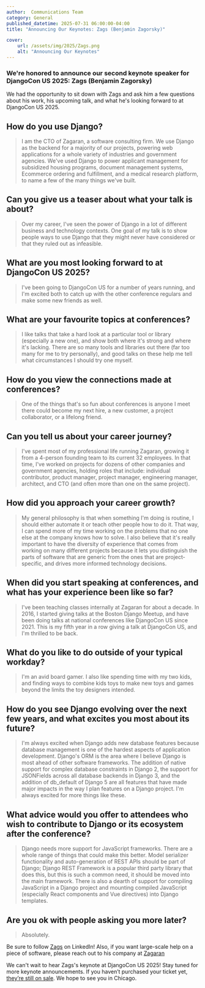 ```yaml
---
author:  Communications Team
category: General
published_datetime: 2025-07-31 06:00:00-04:00 
title: "Announcing Our Keynotes: Zags (Benjamin Zagorsky)"

cover:
    url: /assets/img/2025/Zags.png
    alt: "Announcing Our Keynotes"
---
```


### We're honored to announce our second keynote speaker for DjangoCon US 2025: Zags (Benjamin Zagorsky)

We had the opportunity to sit down with Zags and ask him a few questions about his work, his upcoming talk, and what he's looking forward to at DjangoCon US 2025.

## How do you use Django?

> I am the CTO of Zagaran, a software consulting firm.  We use Django as the backend for a majority of our projects, powering web applications for a whole variety of industries and government agencies.  We've used Django to power applicant management for subsidized housing programs, document management systems, Ecommerce ordering and fulfillment, and a medical research platform, to name a few of the many things we've built.

## Can you give us a teaser about what your talk is about?

> Over my career, I've seen the power of Django in a lot of different business and technology contexts.  One goal of my talk is to show people ways to use Django that they might never have considered or that they ruled out as infeasible.

## What are you most looking forward to at DjangoCon US 2025?

> I've been going to DjangoCon US for a number of years running, and I'm excited both to catch up with the other conference regulars and make some new friends as well.

## What are your favourite topics at conferences?

> I like talks that take a hard look at a particular tool or library (especially a new one), and show both where it's strong and where it's lacking.  There are so many tools and libraries out there (far too many for me to try personally), and good talks on these help me tell what circumstances I should try one myself.

## How do you view the connections made at conferences?

> One of the things that's so fun about conferences is anyone I meet there could become my next hire, a new customer, a project collaborator, or a lifelong friend.

## Can you tell us about your career journey?

> I've spent most of my professional life running Zagaran, growing it from a 4-person founding team to its current 32 employees.  In that time, I've worked on projects for dozens of other companies and government agencies, holding roles that include: individual contributor, product manager, project manager, engineering manager, architect, and CTO (and often more than one on the same project).

## How did you approach your career growth?

> My general philosophy is that when something I'm doing is routine, I should either automate it or teach other people how to do it.  That way, I can spend more of my time working on the problems that no one else at the company knows how to solve.  I also believe that it's really important to have the diversity of experience that comes from working on many different projects because it lets you distinguish the parts of software that are generic from the ones that are project-specific, and drives more informed technology decisions.

## When did you start speaking at conferences, and what has your experience been like so far?

> I've been teaching classes internally at Zagaran for about a decade.  In 2016, I started giving talks at the Boston Django Meetup, and have been doing talks at national conferences like DjangoCon US since 2021.  This is my fifth year in a row giving a talk at DjangoCon US, and I'm thrilled to be back.

## What do you like to do outside of your typical workday?

> I'm an avid board gamer.  I also like spending time with my two kids, and finding ways to combine kids toys to make new toys and games beyond the limits the toy designers intended.

## How do you see Django evolving over the next few years, and what excites you most about its future?

> I'm always excited when Django adds new database features because database management is one of the hardest aspects of application development.  Django's ORM is the area where I believe Django is most ahead of other software frameworks.  The addition of native support for complex database constraints in Django 2, the support for JSONFields across all database backends in Django 3, and the addition of db_default of Django 5 are all features that have made major impacts in the way I plan features on a Django project.  I'm always excited for more things like these.

## What advice would you offer to attendees who wish to contribute to Django or its ecosystem after the conference?

> Django needs more support for JavaScript frameworks.  There are a whole range of things that could make this better.  Model serializer functionality and auto-generation of REST APIs should be part of Django; Django REST Framework is a popular third party library that does this, but this is such a common need, it should be moved into the main framework.  There is also a dearth of support for compiling JavaScript in a Django project and mounting compiled JavaScript (especially React components and Vue directives) into Django templates.

## Are you ok with people asking you more later?

> Absolutely.

Be sure to follow [Zags](https://www.linkedin.com/in/zagorsky/) on LinkedIn! Also, if you want large-scale help on a piece of software, please reach out to his company at [Zagaran](https://zagaran.com/contact-us/)

We can't wait to hear Zags's keynote at DjangoCon US 2025! Stay tuned for more keynote announcements. If you haven’t purchased your ticket yet, [they’re still on sale](https://ti.to/defna/djangocon-us-2025).
We hope to see you in Chicago.
